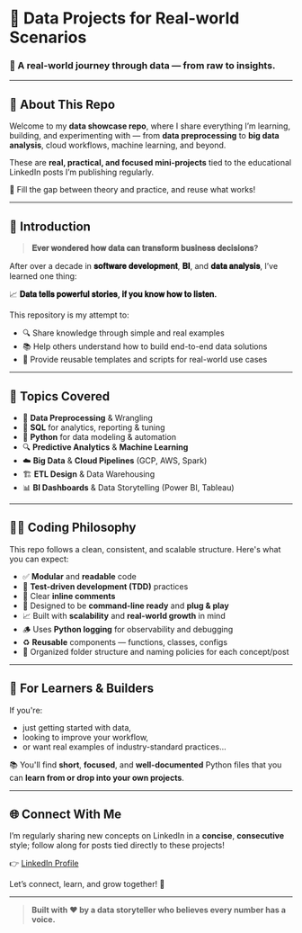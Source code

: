 # 🚀 Data Projects for Real-world Scenarios

### **🧠 A real-world journey through data — from raw to insights.**

---

## 📌 About This Repo

Welcome to my **data showcase repo**, where I share everything I’m learning, building, and experimenting with — from **data preprocessing** to **big data analysis**, cloud workflows, machine learning, and beyond.

These are **real, practical, and focused mini-projects** tied to the educational LinkedIn posts I’m publishing regularly.

🔗 Fill the gap between theory and practice, and reuse what works!

---

## 🚀 Introduction

> **𝐄𝐯𝐞𝐫 𝐰𝐨𝐧𝐝𝐞𝐫𝐞𝐝 𝐡𝐨𝐰 𝐝𝐚𝐭𝐚 𝐜𝐚𝐧 𝐭𝐫𝐚𝐧𝐬𝐟𝐨𝐫𝐦 𝐛𝐮𝐬𝐢𝐧𝐞𝐬𝐬 𝐝𝐞𝐜𝐢𝐬𝐢𝐨𝐧𝐬?**

After over a decade in **𝐬𝐨𝐟𝐭𝐰𝐚𝐫𝐞 𝐝𝐞𝐯𝐞𝐥𝐨𝐩𝐦𝐞𝐧𝐭**, **𝐁𝐈**, and **𝐝𝐚𝐭𝐚 𝐚𝐧𝐚𝐥𝐲𝐬𝐢𝐬**, I’ve learned one thing:

📈 **𝐃𝐚𝐭𝐚 𝐭𝐞𝐥𝐥𝐬 𝐩𝐨𝐰𝐞𝐫𝐟𝐮𝐥 𝐬𝐭𝐨𝐫𝐢𝐞𝐬, 𝐢𝐟 𝐲𝐨𝐮 𝐤𝐧𝐨𝐰 𝐡𝐨𝐰 𝐭𝐨 𝐥𝐢𝐬𝐭𝐞𝐧.**

This repository is my attempt to:
- 🔍 Share knowledge through simple and real examples
- 📚 Help others understand how to build end-to-end data solutions
- 🧰 Provide reusable templates and scripts for real-world use cases

---

## 📂 Topics Covered

- 🔄 **Data Preprocessing** & Wrangling
- 🧮 **SQL** for analytics, reporting & tuning
- 🐍 **Python** for data modeling & automation
- 🔍 **Predictive Analytics** & **Machine Learning**
- ☁️ **Big Data** & **Cloud Pipelines** (GCP, AWS, Spark)
- 🏗️ **ETL Design** & Data Warehousing
- 📊 **BI Dashboards** & Data Storytelling (Power BI, Tableau)

---

## 🧑‍💻 Coding Philosophy

This repo follows a clean, consistent, and scalable structure. Here's what you can expect:

- ✅ **Modular** and **readable** code
- 🧪 **Test-driven development (TDD)** practices
- 💬 Clear **inline comments**
- 📁 Designed to be **command-line ready** and **plug & play**
- 📈 Built with **scalability** and **real-world growth** in mind
- 🪵 Uses **Python logging** for observability and debugging
- ♻️ **Reusable** components — functions, classes, configs
- 🧱 Organized folder structure and naming policies for each concept/post

---

## 🤝 For Learners & Builders

If you're:
- just getting started with data,
- looking to improve your workflow,
- or want real examples of industry-standard practices...

📚 You'll find **short**, **focused**, and **well-documented** Python files that you can **learn from or drop into your own projects**.

---

## 🌐 Connect With Me

I’m regularly sharing new concepts on LinkedIn in a **concise**, **consecutive** style; follow along for posts tied directly to these projects!

👉 [LinkedIn Profile](https://www.linkedin.com/in/steymouri/)

Let’s connect, learn, and grow together! 🚀

---

> **Built with ❤️ by a data storyteller who believes every number has a voice.**

